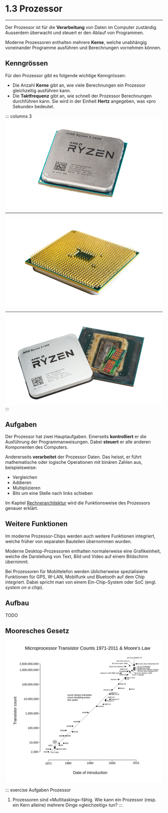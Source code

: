 # 1.3 Prozessor
---

Der Prozessor ist für die **Verarbeitung** von Daten im Computer zuständig. Ausserdem überwacht und steuert er den Ablauf von Programmen.

Moderne Prozessoren enthalten mehrere **Kerne**, welche unabhängig voneinander Programme ausführen und Berechnungen vornehmen können.

## Kenngrössen

Für den Prozessor gibt es folgende wichtige Kenngrössen:

- Die Anzahl **Kerne** gibt an, wie viele Berechnungen ein Prozessor gleichzeitig ausführen kann.
- Die **Taktfrequenz** gibt an, wie schnell der Prozessor Berechnungen durchführen kann. Sie wird in der Einheit **Hertz** angegeben, was «pro Sekunde» bedeutet.

::: columns 3
![AMD Ryzen-Prozessor ©](./cpu-top.png)
***
![Pins auf Unterseite ©](./cpu-bottom.png)
***
![geöffneter Prozessor ©](./cpu-open.png)
:::

## Aufgaben

Der Prozessor hat zwei Hauptaufgaben. Einerseits **kontrolliert** er die Ausführung der Programmanweisungen. Dabei **steuert** er alle anderen Komponenten des Computers.

Andererseits **verarbeitet** der Prozessor Daten. Das heisst, er führt mathematische oder logische Operationen mit binären Zahlen aus, beispielsweise:

- Vergleichen
- Addieren
- Multiplizieren
- Bits um eine Stelle nach links schieben

Im Kapitel [Rechnerarchitektur](?page=2-0-architecture) wird die Funktionsweise des Prozessors genauer erklärt.

## Weitere Funktionen

Im moderne Prozessor-Chips werden auch weitere Funktionen integriert, welche früher von separaten Bauteilen übernommen wurden.

Moderne Desktop-Prozessoren enthalten normalerweise eine Grafikeinheit, welche die Darstellung von Text, Bild und Video auf einem Bildschirm übernimmt.

Bei Prozessoren für Mobiltelefon werden üblicherweise spezialisierte Funktionen für GPS, W-LAN, Mobilfunk und Bluetooth auf dem Chip integriert. Dabei spricht man von einem Ein-Chip-System oder SoC (engl. *system on a chip*).

## Aufbau

TODO

## Mooresches Gesetz

![Mooresches Gesetz ©](./moores-law.svg)


::: exercise Aufgaben Prozessor
1. Prozessoren sind «Multitasking»-fähig. Wie kann ein Prozessor (resp. ein Kern alleine) mehrere Dinge «gleichzeitig» tun?
:::
